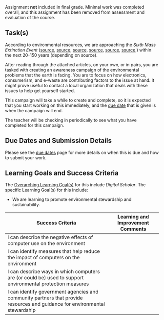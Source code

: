 Assignment **not** included in final grade.  Minimal work was completed overall, and this assignment has been removed from assessment and evaluation of the course.

## Task(s)
According to environmental resources, we are approaching the _Sixth Mass Extinction Event_ ([source][1], [source][2], [source][3], [source][4], [source][5], [source][6],) within the next 20-150 years (depending on source).

After reading through the attached articles, on your own, or in pairs, you are tasked with creating an awareness campaign of the environmental problems that the earth is facing.  You are to focus on how electronics, consumerism, and e-waste are contributing factors to the issue at hand.  It might prove useful to contact a local organization that deals with these issues to help get yourself started.

This campaign will take a while to create and complete, so it is expected that you start working on this immediately, and the [due date](./Due-Dates-and-Submission-Details) that is given is when the campaign will end.

The teacher will be checking in periodically to see what you have completed for this campaign.

## Due Dates and Submission Details

Please see the [due dates](./Due-Dates-and-Submission-Details) page for more details on when this is due and how to submit your work.

## Learning Goals and Success Criteria

The [Overarching Learning Goal(s)](./images/ICS3U.jpg) for this include _Digital Scholar_.
The specific Learning Goal(s) for this include:
  * We are learning to promote environmental stewardship and sustainability. 

| Success Criteria  | Learning and Improvement Comments |
| ----------- | --- |
| I can describe the negative effects of computer use on the environment | |
| I can identify measures that help reduce the impact of computers on the environment | |
| I can describe ways in which computers are (or could be) used to support environmental protection measures | | 
| I can identify government agencies and community partners that provide resources and guidance for environmental stewardship | | 


[1]: http://time.com/3035872/sixth-great-extinction/	"Time.com - Sixth Great Extinction"
[2]: https://www.theguardian.com/environment/radical-conservation/2015/oct/20/the-four-horsemen-of-the-sixth-mass-extinction	"The Guardian - 4 Horseman"
[3]: https://www.msn.com/en-au/news/world/what-the-%E2%80%98sixth-extinction%E2%80%99-will-look-like-in-the-oceans-the-largest-species-die-off-first/ar-BBwaQh0?li=AAgfYrC	"MSN - Ocean Extinction"
[4]: http://www.msn.com/en-gb/news/world/earth-faces-sixth-%E2%80%98great-extinction%E2%80%99-with-41percent-of-amphibians-set-to-go-the-way-of-the-dodo/ar-BBgMjJ9	"MSN - 41% of Amphibians"
[5]: http://www.cnn.com/2016/10/27/opinions/sutter-wwf-sixth-extinction/index.html	"WWF - Sixth Extinction"
[6]: http://www.natureworldnews.com/articles/15921/20150802/without-doubt-sixth-mass-extinction-event-occurring.htm	"Nature World News - Sixth Mass Extinction Event"